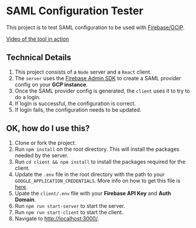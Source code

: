 # SAML Configuration Tester

This project is to test SAML configuration to be used with [Firebase/GCIP](https://console.cloud.google.com).

[Video of the tool in action](https://www.loom.com/share/83d84a3a6ad14771a4b79ff174a8697d)

## Technical Details

1. This project consists of a `Node` server and a `React` client. 
2. The `server` uses the [Firebase Admin SDK](https://firebase.google.com/docs/reference/admin) to create a SAML provider config on your **GCP instance**. 
3. Once the SAML provider config is generated, the `client` uses it to try to do a login. 
4. If login is successful, the configuration is correct. 
5. If login fails, the configuration needs to be updated. 

## OK, how do I use this?

1. Clone or fork the project. 
2. Run `npm install` on the root directory. This will install the packages needed by the server. 
3. Run `cd client && npm install` to install the packages required for the client.
4. Update the `.env` file in the root directory with the path to your `GOOGLE_APPLICATION_CREDENTIALS`. More info on how to get this file is [here](https://cloud.google.com/docs/authentication/getting-started).
5. Upate the `client/.env` file with your **Firebase API Key** and **Auth Domain**. 
6. Run `npm run start-server` to start the server.
7. Run `npm run start-client` to start the client.
8. Navigate to [http://localhost:3000/](http://localhost:3000/).



